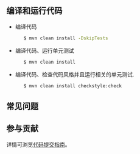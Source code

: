 ## 编译和运行代码

* 编译代码
   ```bash
      $ mvn clean install -DskipTests
   ```

* 编译代码、运行单元测试
   ```bash
      $ mvn clean install
   ```
 
* 编译代码、检查代码风格并且运行相关的单元测试. 
  ```bash
     $ mvn clean install checkstyle:check
  ```  
  
## 常见问题
  
## 参与贡献
详情可浏览[代码提交指南](docs/contributing/submit-codes_zh.md)。  